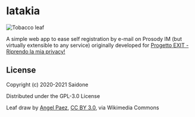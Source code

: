 # latakia

![Tobacco leaf](https://upload.wikimedia.org/wikipedia/commons/2/2f/Tobacco_Leave.svg)

A simple web app to ease self registration by e-mail on Prosody IM (but virtually extensible to any service) originally developed for [Progetto EXIT - Riprendo la mia privacy!](https://www.3x1t.org/)


## License
Copyright (c) 2020-2021 Saidone

Distributed under the GPL-3.0 License

Leaf draw by <a href="https://commons.wikimedia.org/wiki/File:Tobacco_Leave.svg">Angel Paez</a>, <a href="https://creativecommons.org/licenses/by/3.0">CC BY 3.0</a>, via Wikimedia Commons
